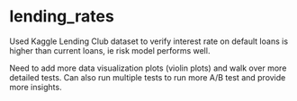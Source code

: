 # lending_rates
Used Kaggle Lending Club dataset to verify interest rate on default loans is higher than current loans, ie risk model performs well.

Need to add more data visualization plots (violin plots) and walk over more detailed tests.
Can also run multiple tests to run more A/B test and provide more insights.
